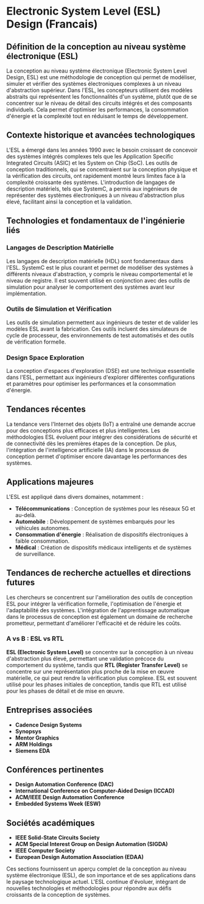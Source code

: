 # Electronic System Level (ESL) Design (Francais)

## Définition de la conception au niveau système électronique (ESL)

La conception au niveau système électronique (Electronic System Level Design, ESL) est une méthodologie de conception qui permet de modéliser, simuler et vérifier des systèmes électroniques complexes à un niveau d'abstraction supérieur. Dans l'ESL, les concepteurs utilisent des modèles abstraits qui représentent les fonctionnalités d'un système, plutôt que de se concentrer sur le niveau de détail des circuits intégrés et des composants individuels. Cela permet d'optimiser les performances, la consommation d'énergie et la complexité tout en réduisant le temps de développement.

## Contexte historique et avancées technologiques

L'ESL a émergé dans les années 1990 avec le besoin croissant de concevoir des systèmes intégrés complexes tels que les Application Specific Integrated Circuits (ASIC) et les System on Chip (SoC). Les outils de conception traditionnels, qui se concentraient sur la conception physique et la vérification des circuits, ont rapidement montré leurs limites face à la complexité croissante des systèmes. L'introduction de langages de description matériels, tels que SystemC, a permis aux ingénieurs de représenter des systèmes électroniques à un niveau d'abstraction plus élevé, facilitant ainsi la conception et la validation.

## Technologies et fondamentaux de l'ingénierie liés

### Langages de Description Matérielle

Les langages de description matérielle (HDL) sont fondamentaux dans l'ESL. SystemC est le plus courant et permet de modéliser des systèmes à différents niveaux d'abstraction, y compris le niveau comportemental et le niveau de registre. Il est souvent utilisé en conjonction avec des outils de simulation pour analyser le comportement des systèmes avant leur implémentation.

### Outils de Simulation et Vérification

Les outils de simulation permettent aux ingénieurs de tester et de valider les modèles ESL avant la fabrication. Ces outils incluent des simulateurs de cycle de processeur, des environnements de test automatisés et des outils de vérification formelle.

### Design Space Exploration

La conception d'espaces d'exploration (DSE) est une technique essentielle dans l'ESL, permettant aux ingénieurs d'explorer différentes configurations et paramètres pour optimiser les performances et la consommation d'énergie.

## Tendances récentes

La tendance vers l'Internet des objets (IoT) a entraîné une demande accrue pour des conceptions plus efficaces et plus intelligentes. Les méthodologies ESL évoluent pour intégrer des considérations de sécurité et de connectivité dès les premières étapes de la conception. De plus, l'intégration de l'intelligence artificielle (IA) dans le processus de conception permet d'optimiser encore davantage les performances des systèmes.

## Applications majeures

L'ESL est appliqué dans divers domaines, notamment :

- **Télécommunications** : Conception de systèmes pour les réseaux 5G et au-delà.
- **Automobile** : Développement de systèmes embarqués pour les véhicules autonomes.
- **Consommation d'énergie** : Réalisation de dispositifs électroniques à faible consommation.
- **Médical** : Création de dispositifs médicaux intelligents et de systèmes de surveillance.

## Tendances de recherche actuelles et directions futures

Les chercheurs se concentrent sur l'amélioration des outils de conception ESL pour intégrer la vérification formelle, l'optimisation de l'énergie et l'adaptabilité des systèmes. L'intégration de l'apprentissage automatique dans le processus de conception est également un domaine de recherche prometteur, permettant d'améliorer l'efficacité et de réduire les coûts.

### A vs B : ESL vs RTL

**ESL (Electronic System Level)** se concentre sur la conception à un niveau d'abstraction plus élevé, permettant une validation précoce du comportement du système, tandis que **RTL (Register Transfer Level)** se concentre sur une représentation plus proche de la mise en œuvre matérielle, ce qui peut rendre la vérification plus complexe. ESL est souvent utilisé pour les phases initiales de conception, tandis que RTL est utilisé pour les phases de détail et de mise en œuvre.

## Entreprises associées

- **Cadence Design Systems**
- **Synopsys**
- **Mentor Graphics**
- **ARM Holdings**
- **Siemens EDA**

## Conférences pertinentes

- **Design Automation Conference (DAC)**
- **International Conference on Computer-Aided Design (ICCAD)**
- **ACM/IEEE Design Automation Conference**
- **Embedded Systems Week (ESW)**

## Sociétés académiques

- **IEEE Solid-State Circuits Society**
- **ACM Special Interest Group on Design Automation (SIGDA)**
- **IEEE Computer Society**
- **European Design Automation Association (EDAA)**

Ces sections fournissent un aperçu complet de la conception au niveau système électronique (ESL), de son importance et de ses applications dans le paysage technologique actuel. L'ESL continue d'évoluer, intégrant de nouvelles technologies et méthodologies pour répondre aux défis croissants de la conception de systèmes.